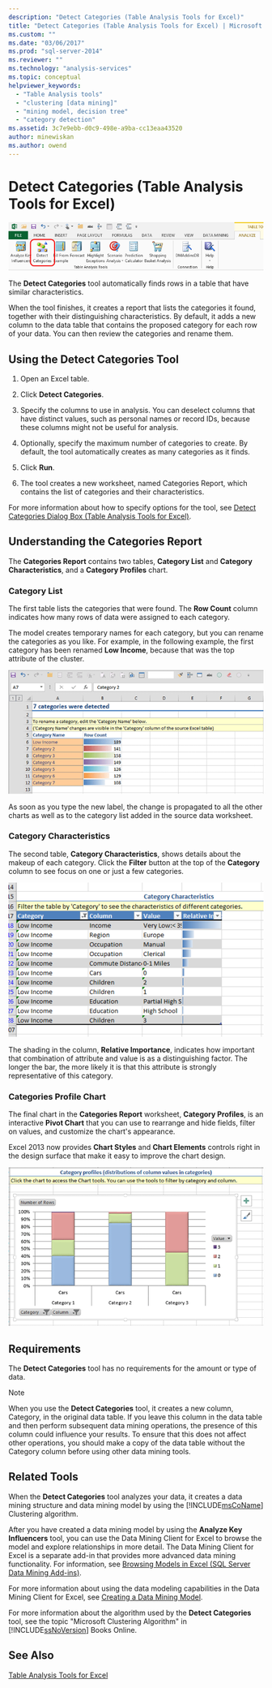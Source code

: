```yaml
---
description: "Detect Categories (Table Analysis Tools for Excel)"
title: "Detect Categories (Table Analysis Tools for Excel) | Microsoft Docs"
ms.custom: ""
ms.date: "03/06/2017"
ms.prod: "sql-server-2014"
ms.reviewer: ""
ms.technology: "analysis-services"
ms.topic: conceptual
helpviewer_keywords: 
  - "Table Analysis tools"
  - "clustering [data mining]"
  - "mining model, decision tree"
  - "category detection"
ms.assetid: 3c7e9ebb-d0c9-498e-a9ba-cc13eaa43520
author: minewiskan
ms.author: owend
---
```

# Detect Categories (Table Analysis Tools for Excel)
  ![Detect Categories button in ribbon](media/tat-detectcat.gif "Detect Categories button in ribbon")

 The **Detect Categories** tool automatically finds rows in a table that have similar characteristics.

 When the tool finishes, it creates a report that lists the categories it found, together with their distinguishing characteristics. By default, it adds a new column to the data table that contains the proposed category for each row of your data. You can then review the categories and rename them.

## Using the Detect Categories Tool

1.  Open an Excel table.

2.  Click **Detect Categories**.

3.  Specify the columns to use in analysis. You can deselect columns that have distinct values, such as personal names or record IDs, because these columns might not be useful for analysis.

4.  Optionally, specify the maximum number of categories to create. By default, the tool automatically creates as many categories as it finds.

5.  Click **Run**.

6.  The tool creates a new worksheet, named Categories Report, which contains the list of categories and their characteristics.

 For more information about how to specify options for the tool, see [Detect Categories Dialog Box (Table Analysis Tools for Excel)](detect-categories-table-analysis-tools-for-excel.md).

## Understanding the Categories Report
 The **Categories Report** contains two tables, **Category List** and **Category Characteristics**, and a **Category Profiles** chart.

### Category List
 The first table lists the categories that were found. The **Row Count** column indicates how many rows of data were assigned to each category.

 The model creates temporary names for each category, but you can rename the categories as you like. For example, in the following example, the first category has been renamed **Low Income**, because that was the top attribute of the cluster.

 ![report created by Detect Categories tool](media/dm13-tat-detectcat-report1.gif "report created by Detect Categories tool")

 As soon as you type the new label, the change is propagated to all the other charts as well as to the category list added in the source data worksheet.

### Category Characteristics
 The second table, **Category Characteristics**, shows details about the makeup of each category. Click the **Filter** button at the top of the **Category** column to see focus on one or just a few categories.

 ![report created by Detect Categories tool](media/dm13-tat-detectcat-report2.gif "report created by Detect Categories tool")

 The shading in the column, **Relative Importance**, indicates how important that combination of attribute and value is as a distinguishing factor. The longer the bar, the more likely it is that this attribute is strongly representative of this category.

### Categories Profile Chart
 The final chart in the **Categories Report** worksheet, **Category Profiles**, is an interactive **Pivot Chart** that you can use to rearrange and hide fields, filter on values, and customize the chart's appearance.

 Excel 2013 now provides **Chart Styles** and **Chart Elements** controls right in the design surface that make it easy to improve the chart design.

 ![report created by Detect Categories tool](media/dm13-tat-detectcat-report3.gif "report created by Detect Categories tool")

## Requirements
 The **Detect Categories** tool has no requirements for the amount or type of data.

> [!NOTE]
>  When you use the **Detect Categories** tool, it creates a new column, Category, in the original data table. If you leave this column in the data table and then perform subsequent data mining operations, the presence of this column could influence your results. To ensure that this does not affect other operations, you should make a copy of the data table without the Category column before using other data mining tools.

## Related Tools
 When the **Detect Categories** tool analyzes your data, it creates a data mining structure and data mining model by using the [!INCLUDE[msCoName](../includes/msconame-md.md)] Clustering algorithm.

 After you have created a data mining model by using the **Analyze Key Influencers** tool, you can use the Data Mining Client for Excel to browse the model and explore relationships in more detail. The Data Mining Client for Excel is a separate add-in that provides more advanced data mining functionality. For information, see [Browsing Models in Excel &#40;SQL Server Data Mining Add-ins&#41;](browsing-models-in-excel-sql-server-data-mining-add-ins.md).

 For more information about using the data modeling capabilities in the Data Mining Client for Excel, see [Creating a Data Mining Model](creating-a-data-mining-model.md).

 For more information about the algorithm used by the **Detect Categories** tool, see the topic "Microsoft Clustering Algorithm" in [!INCLUDE[ssNoVersion](../includes/ssnoversion-md.md)] Books Online.

## See Also
 [Table Analysis Tools for Excel](table-analysis-tools-for-excel.md)


